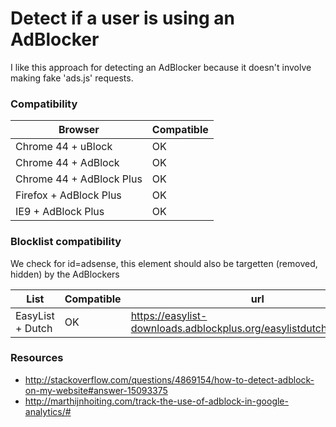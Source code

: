 # Detect if a user is using an AdBlocker

I like this approach for detecting an AdBlocker because it doesn't involve making fake 'ads.js' requests.

### Compatibility

| Browser | Compatible |
| ------- | ---------- |
| Chrome 44 + uBlock | OK |
| Chrome 44 + AdBlock | OK |
| Chrome 44 + AdBlock Plus | OK |
| Firefox + AdBlock Plus | OK |
| IE9 + AdBlock Plus | OK |

### Blocklist compatibility

We check for id=adsense, this element should also be targetten (removed, hidden) by the AdBlockers

| List | Compatible | url |
| ---- | ---------- | --- |
| EasyList + Dutch | OK | https://easylist-downloads.adblockplus.org/easylistdutch+easylist.txt |

### Resources

- http://stackoverflow.com/questions/4869154/how-to-detect-adblock-on-my-website#answer-15093375
- http://marthijnhoiting.com/track-the-use-of-adblock-in-google-analytics/#
